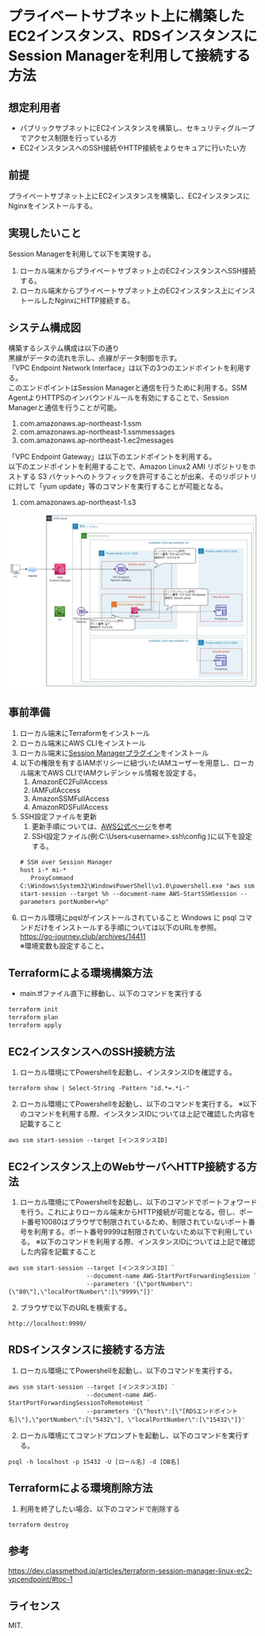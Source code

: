 # プライベートサブネット上に構築したEC2インスタンス、RDSインスタンスにSession Managerを利用して接続する方法

## 想定利用者
- パブリックサブネットにEC2インスタンスを構築し、セキュリティグループでアクセス制限を行っている方
- EC2インスタンスへのSSH接続やHTTP接続をよりセキュアに行いたい方

## 前提
プライベートサブネット上にEC2インスタンスを構築し、EC2インスタンスにNginxをインストールする。

## 実現したいこと
Session Managerを利用して以下を実現する。
1. ローカル端末からプライベートサブネット上のEC2インスタンスへSSH接続する。
2. ローカル端末からプライベートサブネット上のEC2インスタンス上にインストールしたNginxにHTTP接続する。

## システム構成図
構築するシステム構成は以下の通り<br>
黒線がデータの流れを示し、点線がデータ制御を示す。<br>
「VPC Endpoint Network Interface」は以下の3つのエンドポイントを利用する。<br>
このエンドポイントはSession Managerと通信を行うために利用する。SSM AgentよりHTTPSのインバウンドルールを有効にすることで、Session Managerと通信を行うことが可能。
1. com.amazonaws.ap-northeast-1.ssm
2. com.amazonaws.ap-northeast-1.ssmmessages
3. com.amazonaws.ap-northeast-1.ec2messages

「VPC Endpoint Gateway」は以下のエンドポイントを利用する。<br>
以下のエンドポイントを利用することで、Amazon Linux2 AMI リポジトリをホストする S3 バケットへのトラフィックを許可することが出来、そのリポジトリに対して「yum update」等のコマンドを実行することが可能となる。
1. com.amazonaws.ap-northeast-1.s3

<img src="./img/sec_dev_ec2.jpg" alt="AWSシステム構成" title="AWSシステム構成">

## 事前準備
1. ローカル端末にTerraformをインストール
2. ローカル端末にAWS CLIをインストール
3. ローカル端末に[Session Managerプラグイン](https://docs.aws.amazon.com/systems-manager/latest/userguide/session-manager-troubleshooting.html#plugin-not-found
)をインストール
4. 以下の権限を有するIAMポリシーに紐づいたIAMユーザーを用意し、ローカル端末でAWS CLIでIAMクレデンシャル情報を設定する。
   1. AmazonEC2FullAccess
   2. IAMFullAccess
   3. AmazonSSMFullAccess
   4. AmazonRDSFullAccess
5. SSH設定ファイルを更新
   1. 更新手順については、[AWS公式ページ](https://docs.aws.amazon.com/ja_jp/systems-manager/latest/userguide/session-manager-getting-started-enable-ssh-connections.html)を参考
   2. SSH設定ファイル(例:C:\Users\<username>\.ssh\config )に以下を設定する。
   ```
   # SSH over Session Manager
   host i-* mi-*
      ProxyCommand C:\Windows\System32\WindowsPowerShell\v1.0\powershell.exe "aws ssm start-session --target %h --document-name AWS-StartSSHSession --parameters portNumber=%p"
   ```
6. ローカル環境にpqslがインストールされていること
Windows に psql コマンドだけをインストールする手順については以下のURLを参照。<br>
https://go-journey.club/archives/14411<br>
※環境変数も設定すること。

## Terraformによる環境構築方法
- main.tfファイル直下に移動し、以下のコマンドを実行する
```
terraform init
terraform plan
terraform apply
```

## EC2インスタンスへのSSH接続方法
1. ローカル環境にてPowershellを起動し、インスタンスIDを確認する。
```
terraform show | Select-String -Pattern "id.*=.*i-" 
```

2. ローカル環境にてPowershellを起動し、以下のコマンドを実行する。
※以下のコマンドを利用する際、インスタンスIDについては上記で確認した内容を記載すること
```
aws ssm start-session --target [インスタンスID]　
```

## EC2インスタンス上のWebサーバへHTTP接続する方法
1. ローカル環境にてPowershellを起動し、以下のコマンドでポートフォワードを行う。これによりローカル端末からHTTP接続が可能となる。但し、ポート番号10080はブラウザで制限されているため、制限されていないポート番号を利用する。ポート番号9999は制限されていないため以下で利用している。
※以下のコマンドを利用する際、インスタンスIDについては上記で確認した内容を記載すること
```
aws ssm start-session --target [インスタンスID] `
                      --document-name AWS-StartPortForwardingSession `
                      --parameters '{\"portNumber\":[\"80\"],\"localPortNumber\":[\"9999\"]}'
```

2. ブラウザで以下のURLを検索する。
```
http://localhost:9999/
```
## RDSインスタンスに接続する方法
1. ローカル環境にてPowershellを起動し、以下のコマンドを実行する。
```
aws ssm start-session --target [インスタンスID] `
                      --document-name AWS-StartPortForwardingSessionToRemoteHost `
                      --parameters '{\"host\":[\"[RDSエンドポイント名]\"],\"portNumber\":[\"5432\"], \"localPortNumber\":[\"15432\"]}'
```

2. ローカル環境にてコマンドプロンプトを起動し、以下のコマンドを実行する。
```
psql -h localhost -p 15432 -U [ロール名] -d [DB名]
```

## Terraformによる環境削除方法
1. 利用を終了したい場合、以下のコマンドで削除する
```
terraform destroy
```

## 参考
https://dev.classmethod.jp/articles/terraform-session-manager-linux-ec2-vpcendpoint/#toc-1

## ライセンス
MIT.

